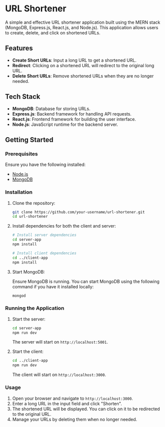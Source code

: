 # URL Shortener

A simple and effective URL shortener application built using the MERN stack (MongoDB, Express.js, React.js, and Node.js). This application allows users to create, delete, and click on shortened URLs.

## Features

- **Create Short URLs**: Input a long URL to get a shortened URL.
- **Redirect**: Clicking on a shortened URL will redirect to the original long URL.
- **Delete Short URLs**: Remove shortened URLs when they are no longer needed.

## Tech Stack

- **MongoDB**: Database for storing URLs.
- **Express.js**: Backend framework for handling API requests.
- **React.js**: Frontend framework for building the user interface.
- **Node.js**: JavaScript runtime for the backend server.

## Getting Started

### Prerequisites

Ensure you have the following installed:

- [Node.js](https://nodejs.org/)
- [MongoDB](https://www.mongodb.com/)

### Installation

1. Clone the repository:

    ```bash
    git clone https://github.com/your-username/url-shortener.git
    cd url-shortener
    ```

2. Install dependencies for both the client and server:

    ```bash
    # Install server dependencies
    cd server-app
    npm install

    # Install client dependencies
    cd ../client-app
    npm install
    ```

3. Start MongoDB:

    Ensure MongoDB is running. You can start MongoDB using the following command if you have it installed locally:

    ```bash
    mongod
    ```

### Running the Application

1. Start the server:

    ```bash
    cd server-app
    npm run dev
    ```

    The server will start on `http://localhost:5001`.

2. Start the client:

    ```bash
    cd ../client-app
    npm run dev
    ```

    The client will start on `http://localhost:3000`.

### Usage

1. Open your browser and navigate to `http://localhost:3000`.
2. Enter a long URL in the input field and click "Shorten".
3. The shortened URL will be displayed. You can click on it to be redirected to the original URL.
4. Manage your URLs by deleting them when no longer needed.


